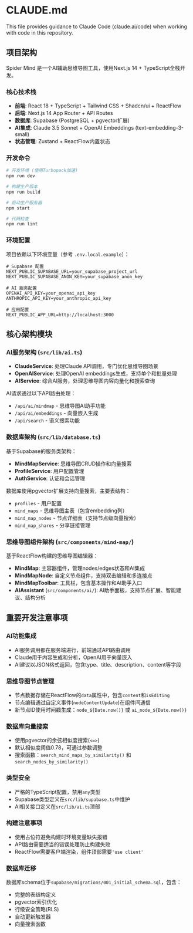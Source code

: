 # CLAUDE.md

This file provides guidance to Claude Code (claude.ai/code) when working with code in this repository.

## 项目架构

Spider Mind 是一个AI辅助思维导图工具，使用Next.js 14 + TypeScript全栈开发。

### 核心技术栈
- **前端**: React 18 + TypeScript + Tailwind CSS + Shadcn/ui + ReactFlow
- **后端**: Next.js 14 App Router + API Routes  
- **数据库**: Supabase (PostgreSQL + pgvector扩展)
- **AI集成**: Claude 3.5 Sonnet + OpenAI Embeddings (text-embedding-3-small)
- **状态管理**: Zustand + ReactFlow内置状态

### 开发命令

```bash
# 开发环境 (使用Turbopack加速)
npm run dev

# 构建生产版本
npm run build

# 启动生产服务器  
npm start

# 代码检查
npm run lint
```

### 环境配置

项目依赖以下环境变量（参考 `.env.local.example`）：

```env
# Supabase 配置
NEXT_PUBLIC_SUPABASE_URL=your_supabase_project_url
NEXT_PUBLIC_SUPABASE_ANON_KEY=your_supabase_anon_key

# AI 服务配置
OPENAI_API_KEY=your_openai_api_key  
ANTHROPIC_API_KEY=your_anthropic_api_key

# 应用配置
NEXT_PUBLIC_APP_URL=http://localhost:3000
```

## 核心架构模块

### AI服务架构 (`src/lib/ai.ts`)
- **ClaudeService**: 处理Claude API调用，专门优化思维导图场景
- **OpenAIService**: 处理OpenAI embeddings生成，支持单个和批量处理  
- **AIService**: 综合AI服务，处理思维导图内容向量化和搜索查询

AI请求通过以下API路由处理：
- `/api/ai/mindmap` - 思维导图AI助手功能
- `/api/ai/embeddings` - 向量嵌入生成  
- `/api/search` - 语义搜索功能

### 数据库架构 (`src/lib/database.ts`)
基于Supabase的服务类架构：
- **MindMapService**: 思维导图CRUD操作和向量搜索
- **ProfileService**: 用户配置管理
- **AuthService**: 认证和会话管理

数据库使用pgvector扩展支持向量搜索，主要表结构：
- `profiles` - 用户配置  
- `mind_maps` - 思维导图主表（包含embedding列）
- `mind_map_nodes` - 节点详细表（支持节点级向量搜索）
- `mind_map_shares` - 分享链接管理

### 思维导图组件架构 (`src/components/mind-map/`)
基于ReactFlow构建的思维导图编辑器：
- **MindMap**: 主容器组件，管理nodes/edges状态和AI集成
- **MindMapNode**: 自定义节点组件，支持双击编辑和多连接点
- **MindMapToolbar**: 工具栏，包含基本操作和AI助手入口
- **AIAssistant** (`src/components/ai/`): AI助手面板，支持节点扩展、智能建议、结构分析

## 重要开发注意事项

### AI功能集成
- AI服务调用都在服务端进行，前端通过API路由调用
- Claude用于内容生成和分析，OpenAI用于向量嵌入
- AI建议以JSON格式返回，包含type、title、description、content等字段

### 思维导图节点管理
- 节点数据存储在ReactFlow的`data`属性中，包含`content`和`isEditing`
- 节点编辑通过自定义事件(`nodeContentUpdate`)在组件间通信
- 新节点ID使用时间戳生成：`node_${Date.now()}` 或 `ai_node_${Date.now()}`

### 数据库向量搜索
- 使用pgvector的余弦相似度搜索(`<=>`)
- 默认相似度阈值0.78，可通过参数调整  
- 搜索函数：`search_mind_maps_by_similarity()` 和 `search_nodes_by_similarity()`

### 类型安全
- 严格的TypeScript配置，禁用`any`类型
- Supabase类型定义在`src/lib/supabase.ts`中维护
- AI相关接口定义在`src/lib/ai.ts`顶部

### 构建注意事项
- 使用占位符避免构建时环境变量缺失报错
- API路由需要适当的错误处理防止构建失败
- ReactFlow需要客户端渲染，组件顶部需要`'use client'`

### 数据库迁移
数据库schema位于`supabase/migrations/001_initial_schema.sql`，包含：
- 完整的表结构定义
- pgvector索引优化
- 行级安全策略(RLS)
- 自动更新触发器
- 向量搜索函数